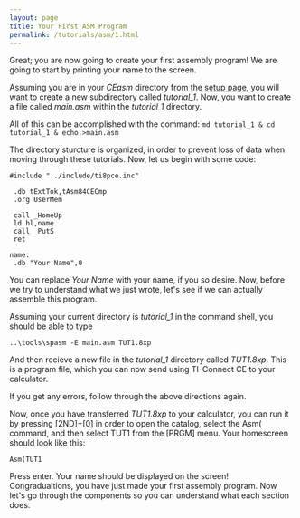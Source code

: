 ```yaml
---
layout: page
title: Your First ASM Program
permalink: /tutorials/asm/1.html
---
```


Great; you are now going to create your first assembly program! We are going to start by printing your name to the screen.

Assuming you are in your *CEasm* directory from the [setup page]({site.basurl}/setup), you will want to create a new subdirectory called *tutorial_1*. Now, you want to create a file called *main.asm* within the *tutorial_1* directory.

All of this can be accomplished with the command: ```md tutorial_1 & cd tutorial_1 & echo.>main.asm```

The directory sturcture is organized, in order to prevent loss of data when moving through these tutorials. Now, let us begin with some code:

```
#include "../include/ti8pce.inc"

 .db tExtTok,tAsm84CECmp
 .org UserMem
 
 call _HomeUp
 ld hl,name
 call _PutS
 ret
 
name:
 .db "Your Name",0
```

You can replace *Your Name* with your name, if you so desire. Now, before we try to understand what we just wrote, let's see if we can actually assemble this program.

Assuming your current directory is *tutorial_1* in the command shell, you should be able to type

```
..\tools\spasm -E main.asm TUT1.8xp
```

And then recieve a new file in the *tutorial_1* directory called *TUT1.8xp*. This is a program file, which you can now send using TI-Connect CE to your calculator.

If you get any errors, follow through the above directions again.

Now, once you have transferred *TUT1.8xp* to your calculator, you can run it by pressing [2ND]+[0] in order to open the catalog, select the Asm( command, and then select TUT1 from the [PRGM] menu. Your homescreen should look like this:

```
Asm(TUT1
```

Press enter. Your name should be displayed on the screen! Congradualtions, you have just made your first assembly program. Now let's go through the components so you can understand what each section does.
